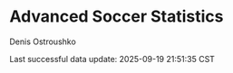 # Advanced Soccer Statistics
Denis Ostroushko

<!-- gfm -->

Last successful data update: 2025-09-19 21:51:35 CST
